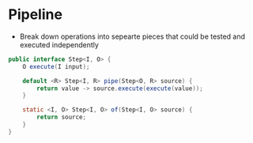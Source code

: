 # Pipeline

- Break down operations into sepearte pieces that could be tested and executed independently

```java
public interface Step<I, O> {
    O execute(I input);

    default <R> Step<I, R> pipe(Step<O, R> source) {
        return value -> source.execute(execute(value));
    }

    static <I, O> Step<I, O> of(Step<I, O> source) {
        return source;
    }
}
```
